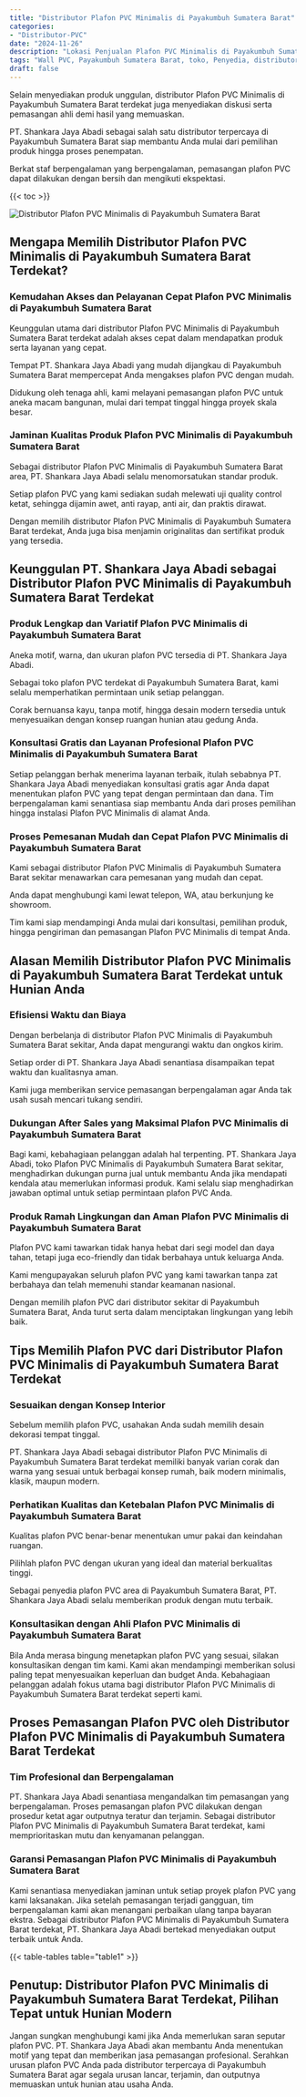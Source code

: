 ```yaml
---
title: "Distributor Plafon PVC Minimalis di Payakumbuh Sumatera Barat"
categories: 
- "Distributor-PVC"
date: "2024-11-26"
description: "Lokasi Penjualan Plafon PVC Minimalis di Payakumbuh Sumatera Barat bagi rumah, perkantoran, dan gerai. Panel berkualitas, variasi motif, pilihan warna elegan, beserta layanan penempatan dikerjakan oleh tim profesional dan jaminan resmi!|Servis penjualan Plafon PVC Minimalis di Payakumbuh Sumatera Barat untuk keperluan rumah, kantor, atau gerai, dengan produk berkualitas dan instalasi oleh tenaga ahli ahli dan garansi resmi.|Pilihan Plafon PVC Minimalis di Payakumbuh Sumatera Barat yang andal bagi tempat tinggal, office, dan gerai, bersama produk terbaik dan penempatan ditangani oleh teknisi ahli dan jaminan resmi.|Penyediaan Plafon PVC Minimalis di Payakumbuh Sumatera Barat bagi hunian, kantor, serta ritel, dengan panel terbaik dan pemasangan dikerjakan oleh tenaga ahli profesional, disertai dengan jaminan resmi.}"
tags: "Wall PVC, Payakumbuh Sumatera Barat, toko, Penyedia, distributor"
draft: false
---
```


Selain menyediakan produk unggulan, distributor Plafon PVC Minimalis di Payakumbuh Sumatera Barat terdekat juga menyediakan diskusi serta pemasangan ahli demi hasil yang memuaskan.

PT. Shankara Jaya Abadi sebagai salah satu distributor terpercaya di Payakumbuh Sumatera Barat siap membantu Anda mulai dari pemilihan produk hingga proses penempatan.

Berkat staf berpengalaman yang berpengalaman, pemasangan plafon PVC dapat dilakukan dengan bersih dan mengikuti ekspektasi.

{{< toc >}}

![Distributor Plafon PVC Minimalis di Payakumbuh Sumatera Barat](/images/Distributor-PVC/Distributor-Plafon-PVC-Minimalis-di-Payakumbuh-Sumatera-Barat.png)


## Mengapa Memilih Distributor Plafon PVC Minimalis di Payakumbuh Sumatera Barat Terdekat?

### Kemudahan Akses dan Pelayanan Cepat Plafon PVC Minimalis di Payakumbuh Sumatera Barat

Keunggulan utama dari distributor Plafon PVC Minimalis di Payakumbuh Sumatera Barat terdekat adalah akses cepat dalam mendapatkan produk serta layanan yang cepat.

Tempat PT. Shankara Jaya Abadi yang mudah dijangkau di Payakumbuh Sumatera Barat mempercepat Anda mengakses plafon PVC dengan mudah.

Didukung oleh tenaga ahli, kami melayani pemasangan plafon PVC untuk aneka macam bangunan, mulai dari tempat tinggal hingga proyek skala besar.

### Jaminan Kualitas Produk Plafon PVC Minimalis di Payakumbuh Sumatera Barat

Sebagai distributor Plafon PVC Minimalis di Payakumbuh Sumatera Barat area, PT. Shankara Jaya Abadi selalu menomorsatukan standar produk.

Setiap plafon PVC yang kami sediakan sudah melewati uji quality control ketat, sehingga dijamin awet, anti rayap, anti air, dan praktis dirawat.

Dengan memilih distributor Plafon PVC Minimalis di Payakumbuh Sumatera Barat terdekat, Anda juga bisa menjamin originalitas dan sertifikat produk yang tersedia.

## Keunggulan PT. Shankara Jaya Abadi sebagai Distributor Plafon PVC Minimalis di Payakumbuh Sumatera Barat Terdekat

### Produk Lengkap dan Variatif Plafon PVC Minimalis di Payakumbuh Sumatera Barat

Aneka motif, warna, dan ukuran plafon PVC tersedia di PT. Shankara Jaya Abadi.

Sebagai toko plafon PVC terdekat di Payakumbuh Sumatera Barat, kami selalu memperhatikan permintaan unik setiap pelanggan.

Corak bernuansa kayu, tanpa motif, hingga desain modern tersedia untuk menyesuaikan dengan konsep ruangan hunian atau gedung Anda.

### Konsultasi Gratis dan Layanan Profesional Plafon PVC Minimalis di Payakumbuh Sumatera Barat

Setiap pelanggan berhak menerima layanan terbaik, itulah sebabnya PT. Shankara Jaya Abadi menyediakan konsultasi gratis agar Anda dapat menentukan plafon PVC yang tepat dengan permintaan dan dana. Tim berpengalaman kami senantiasa siap membantu Anda dari proses pemilihan hingga instalasi Plafon PVC Minimalis di alamat Anda.

### Proses Pemesanan Mudah dan Cepat Plafon PVC Minimalis di Payakumbuh Sumatera Barat

Kami sebagai distributor Plafon PVC Minimalis di Payakumbuh Sumatera Barat sekitar menawarkan cara pemesanan yang mudah dan cepat.

Anda dapat menghubungi kami lewat telepon, WA, atau berkunjung ke showroom.

Tim kami siap mendampingi Anda mulai dari konsultasi, pemilihan produk, hingga pengiriman dan pemasangan Plafon PVC Minimalis di tempat Anda.

## Alasan Memilih Distributor Plafon PVC Minimalis di Payakumbuh Sumatera Barat Terdekat untuk Hunian Anda

### Efisiensi Waktu dan Biaya

Dengan berbelanja di distributor Plafon PVC Minimalis di Payakumbuh Sumatera Barat sekitar, Anda dapat mengurangi waktu dan ongkos kirim.

Setiap order di PT. Shankara Jaya Abadi senantiasa disampaikan tepat waktu dan kualitasnya aman.

Kami juga memberikan service pemasangan berpengalaman agar Anda tak usah susah mencari tukang sendiri.

### Dukungan After Sales yang Maksimal Plafon PVC Minimalis di Payakumbuh Sumatera Barat

Bagi kami, kebahagiaan pelanggan adalah hal terpenting. PT. Shankara Jaya Abadi, toko Plafon PVC Minimalis di Payakumbuh Sumatera Barat sekitar, menghadirkan dukungan purna jual untuk membantu Anda jika mendapati kendala atau memerlukan informasi produk. Kami selalu siap menghadirkan jawaban optimal untuk setiap permintaan plafon PVC Anda.

### Produk Ramah Lingkungan dan Aman Plafon PVC Minimalis di Payakumbuh Sumatera Barat

Plafon PVC kami tawarkan tidak hanya hebat dari segi model dan daya tahan, tetapi juga eco-friendly dan tidak berbahaya untuk keluarga Anda.

Kami mengupayakan seluruh plafon PVC yang kami tawarkan tanpa zat berbahaya dan telah memenuhi standar keamanan nasional.

Dengan memilih plafon PVC dari distributor sekitar di Payakumbuh Sumatera Barat, Anda turut serta dalam menciptakan lingkungan yang lebih baik.

## Tips Memilih Plafon PVC dari Distributor Plafon PVC Minimalis di Payakumbuh Sumatera Barat Terdekat

### Sesuaikan dengan Konsep Interior

Sebelum memilih plafon PVC, usahakan Anda sudah memilih desain dekorasi tempat tinggal.

PT. Shankara Jaya Abadi sebagai distributor Plafon PVC Minimalis di Payakumbuh Sumatera Barat terdekat memiliki banyak varian corak dan warna yang sesuai untuk berbagai konsep rumah, baik modern minimalis, klasik, maupun modern.

### Perhatikan Kualitas dan Ketebalan Plafon PVC Minimalis di Payakumbuh Sumatera Barat

Kualitas plafon PVC benar-benar menentukan umur pakai dan keindahan ruangan.

Pilihlah plafon PVC dengan ukuran yang ideal dan material berkualitas tinggi.

Sebagai penyedia plafon PVC area di Payakumbuh Sumatera Barat, PT. Shankara Jaya Abadi selalu memberikan produk dengan mutu terbaik.

### Konsultasikan dengan Ahli Plafon PVC Minimalis di Payakumbuh Sumatera Barat

Bila Anda merasa bingung menetapkan plafon PVC yang sesuai, silakan konsultasikan dengan tim kami. Kami akan mendampingi memberikan solusi paling tepat menyesuaikan keperluan dan budget Anda. Kebahagiaan pelanggan adalah fokus utama bagi distributor Plafon PVC Minimalis di Payakumbuh Sumatera Barat terdekat seperti kami.

## Proses Pemasangan Plafon PVC oleh Distributor Plafon PVC Minimalis di Payakumbuh Sumatera Barat Terdekat

### Tim Profesional dan Berpengalaman

PT. Shankara Jaya Abadi senantiasa mengandalkan tim pemasangan yang berpengalaman. Proses pemasangan plafon PVC dilakukan dengan prosedur ketat agar outputnya teratur dan terjamin. Sebagai distributor Plafon PVC Minimalis di Payakumbuh Sumatera Barat terdekat, kami memprioritaskan mutu dan kenyamanan pelanggan.

### Garansi Pemasangan Plafon PVC Minimalis di Payakumbuh Sumatera Barat

Kami senantiasa menyediakan jaminan untuk setiap proyek plafon PVC yang kami laksanakan. Jika setelah pemasangan terjadi gangguan, tim berpengalaman kami akan menangani perbaikan ulang tanpa bayaran ekstra. Sebagai distributor Plafon PVC Minimalis di Payakumbuh Sumatera Barat terdekat, PT. Shankara Jaya Abadi bertekad menyediakan output terbaik untuk Anda.

{{< table-tables table="table1" >}}

## Penutup: Distributor Plafon PVC Minimalis di Payakumbuh Sumatera Barat Terdekat, Pilihan Tepat untuk Hunian Modern

Jangan sungkan menghubungi kami jika Anda memerlukan saran seputar plafon PVC. PT. Shankara Jaya Abadi akan membantu Anda menentukan motif yang tepat dan memberikan jasa pemasangan profesional. Serahkan urusan plafon PVC Anda pada distributor terpercaya di Payakumbuh Sumatera Barat agar segala urusan lancar, terjamin, dan outputnya memuaskan untuk hunian atau usaha Anda.